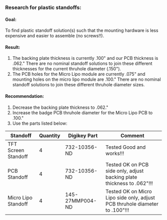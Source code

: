 ### Research for plastic standoffs:

#### Goal:   
To find plastic standoff solution(s) such that the mounting hardware is less expensive and easier to assemble (no screws!!).  

#### Result:  
1.  The backing plate thickness is currently .100" and our PCB thickness is .062."  There are no nominal standoff solutions to join these different thicknesses for the current thruhole diameter (.150").
2.  The PCB holes for the Micro Lipo module are currently .075" and mounting holes on the micro lipo module are .100."  There are no nominal standoff solutions to join these different thruhole diameter sizes.   

#### Recommendation:  
1.  Decrease the backing plate thickness to .062."
2.  Increase the badge PCB thruhole diameter for the Micro Lipo PCB to .100."
3.  Use the parts listed below:


| Standoff            | Quantity |  Digikey Part | Comment | 
| ------------------- | -------- | ------------- | ------- |
| TFT Screen Standoff | 4        |  732-10356-ND |  Tested Good and works!!!       |
| PCB Standoff        | 4        |  732-10356-ND |  Tested OK on PCB side only, adjust backing plate thickness to .062"!!! |
| Micro Lipo Standoff | 4        |  145-27MMP004-ND | Tested OK on Micro Lipo side only, adjust PCB thruhole diameter to .100"!!! | 

